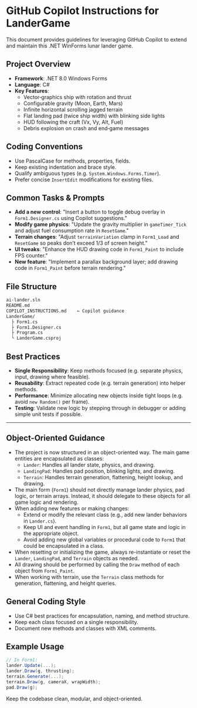 # GitHub Copilot Instructions for LanderGame

This document provides guidelines for leveraging GitHub Copilot to extend and maintain this .NET WinForms lunar lander game.

## Project Overview

- **Framework**: .NET 8.0 Windows Forms
- **Language**: C#
- **Key Features**:
  - Vector‐graphics ship with rotation and thrust
  - Configurable gravity (Moon, Earth, Mars)
  - Infinite horizontal scrolling jagged terrain
  - Flat landing pad (twice ship width) with blinking side lights
  - HUD following the craft (Vx, Vy, Alt, Fuel)
  - Debris explosion on crash and end‐game messages

## Coding Conventions

- Use PascalCase for methods, properties, fields.
- Keep existing indentation and brace style.
- Qualify ambiguous types (e.g. `System.Windows.Forms.Timer`).
- Prefer concise `InsertEdit` modifications for existing files.

## Common Tasks & Prompts

- **Add a new control**: "Insert a button to toggle debug overlay in `Form1.Designer.cs` using Copilot suggestions."
- **Modify game physics**: "Update the gravity multiplier in `gameTimer_Tick` and adjust fuel consumption rate in `ResetGame`."
- **Terrain changes**: "Adjust `terrainVariation` clamp in `Form1_Load` and `ResetGame` so peaks don’t exceed 1/3 of screen height."
- **UI tweaks**: "Enhance the HUD drawing code in `Form1_Paint` to include FPS counter."
- **New feature**: "Implement a parallax background layer; add drawing code in `Form1_Paint` before terrain rendering."

## File Structure

```md
ai-lander.sln
README.md
COPILOT_INSTRUCTIONS.md    ← Copilot guidance
LanderGame/
  ├ Form1.cs
  ├ Form1.Designer.cs
  ├ Program.cs
  └ LanderGame.csproj
```

## Best Practices

- **Single Responsibility**: Keep methods focused (e.g. separate physics, input, drawing where feasible).
- **Reusability**: Extract repeated code (e.g. terrain generation) into helper methods.
- **Performance**: Minimize allocating new objects inside tight loops (e.g. avoid `new Random()` per frame).
- **Testing**: Validate new logic by stepping through in debugger or adding simple unit tests if possible.

---

## Object-Oriented Guidance

- The project is now structured in an object-oriented way. The main game entities are encapsulated as classes:
  - `Lander`: Handles all lander state, physics, and drawing.
  - `LandingPad`: Handles pad position, blinking lights, and drawing.
  - `Terrain`: Handles terrain generation, flattening, height lookup, and drawing.
- The main form (`Form1`) should not directly manage lander physics, pad logic, or terrain arrays. Instead, it should delegate to these objects for all game logic and rendering.
- When adding new features or making changes:
  - Extend or modify the relevant class (e.g., add new lander behaviors in `Lander.cs`).
  - Keep UI and event handling in `Form1`, but all game state and logic in the appropriate object.
  - Avoid adding new global variables or procedural code to `Form1` that could be encapsulated in a class.
- When resetting or initializing the game, always re-instantiate or reset the `Lander`, `LandingPad`, and `Terrain` objects as needed.
- All drawing should be performed by calling the `Draw` method of each object from `Form1_Paint`.
- When working with terrain, use the `Terrain` class methods for generation, flattening, and height queries.

## General Coding Style

- Use C# best practices for encapsulation, naming, and method structure.
- Keep each class focused on a single responsibility.
- Document new methods and classes with XML comments.

## Example Usage

```csharp
// In Form1:
lander.Update(...);
lander.Draw(g, thrusting);
terrain.Generate(...);
terrain.Draw(g, cameraX, wrapWidth);
pad.Draw(g);
```

Keep the codebase clean, modular, and object-oriented.
